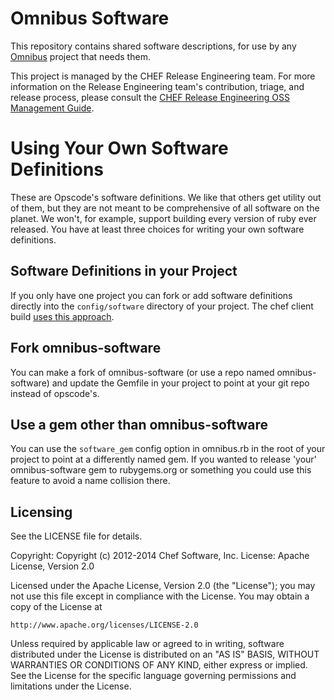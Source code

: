 # Omnibus Software

This repository contains shared software descriptions, for use by any [Omnibus](https://github.com/opscode/omnibus-ruby) project that needs them.

This project is managed by the CHEF Release Engineering team. For more information on the Release Engineering team's contribution, triage, and release process, please consult the [CHEF Release Engineering OSS Management Guide](https://docs.google.com/a/opscode.com/document/d/1oJB0vZb_3bl7_ZU2YMDBkMFdL-EWplW1BJv_FXTUOzg/edit).

# Using Your Own Software Definitions

These are Opscode's software definitions.  We like that others get utility out of them, but they
are not meant to be comprehensive of all software on the planet.  We won't, for example, support building
every version of ruby ever released.  You have at least three choices for writing your own
software definitions.

## Software Definitions in your Project

If you only have one project you can fork or add software definitions directly into the `config/software`
directory of your project.  The chef client build [uses this approach](https://github.com/opscode/omnibus-chef/tree/master/config/software).

## Fork omnibus-software

You can make a fork of omnibus-software (or use a repo named omnibus-software) and update the Gemfile in
your project to point at your git repo instead of opscode's.

## Use a gem other than omnibus-software

You can use the `software_gem` config option in omnibus.rb in the root of your project to point at a differently
named gem.  If you wanted to release 'your' omnibus-software gem to rubygems.org or something you could use this
feature to avoid a name collision there.

## Licensing

See the LICENSE file for details.

Copyright: Copyright (c) 2012-2014 Chef Software, Inc.
License: Apache License, Version 2.0

Licensed under the Apache License, Version 2.0 (the "License");
you may not use this file except in compliance with the License.
You may obtain a copy of the License at

    http://www.apache.org/licenses/LICENSE-2.0

Unless required by applicable law or agreed to in writing, software
distributed under the License is distributed on an "AS IS" BASIS,
WITHOUT WARRANTIES OR CONDITIONS OF ANY KIND, either express or implied.
See the License for the specific language governing permissions and
limitations under the License.



